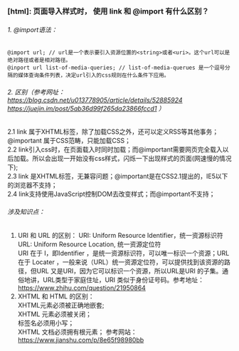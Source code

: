 ### [html]: 页面导入样式时， 使用 link 和 @import 有什么区别？    
###### 1. @import语法：  
```  
@import url; // url是一个表示要引入资源位置的<string>或者<uri>。这个url可以是绝对路径或者是相对路径。
@inport url list-of-media-queries; // list-of-media-querues 是一个逗号分隔的媒体查询条件列表，决定url引入的css规则在什么条件下应用。
```  
###### 2. 区别（参考网址：https://blog.csdn.net/u013778905/article/details/52885924 https://juejin.im/post/5ab36d99f265da23866fccd1 ）  
2.1  link 属于XHTML标签，除了加载CSS之外，还可以定义RSS等其他事务；@important 属于CSS范畴，只能加载CSS；  
2.2 link引入css时，在页面载入时同时加载；而@important需要网页完全载入以后加载。所以会出现一开始没有css样式，闪烁一下出现样式的页面(网速慢的情况下);  
2.3 link 是XHTML标签，无兼容问题；@important是在CSS2.1提出的，IE5以下的浏览器不支持；  
2.4 link支持使用JavaScript控制DOM去改变样式；而@important不支持；
  
###### 涉及知识点：  
1. URI 和 URL 的区别：
URI: Uniform Resource Identifier，统一资源标识符  
URL: Uniform Resource Location, 统一资源定位符  
URI 在于 I，即Identifier ，是统一资源标识符，可以唯一标识一个资源；URL 在于 Locater ，一般来说（URL）统一资源定位符，可以提供找到该资源的路径，但URL 又是URI，因为它可以标识一个资源，所以URL是URI 的子集。通俗地讲，URL类型于家庭住址，URI 类似于身份证号码。参考地址：https://www.zhihu.com/question/21950864  
2. XHTML 和 HTML 的区别：  
XHTML元素必须被正确地嵌套;  
XHTML 元素必须被关闭；  
标签名必须用小写；  
XHTML 文档必须拥有根元素；
参考网站： https://www.jianshu.com/p/8e65f98980bb

